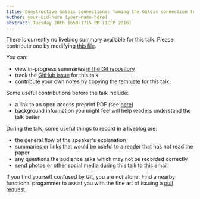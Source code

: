 ```yaml
---
title: Constructive Galois connections: Taming the Galois connection framework for mechanized metatheory
author: your-uid-here (your-name-here)
abstract: Tuesday 20th 1650-1715 PM (ICFP 2016)
---
```


There is currently no liveblog summary available for this talk. Please contribute one by modifying [this file](https://github.com/ocamllabs/icfp2016-blog/blob/master/ICFP/constructive-galois-connection.md).

You can:
* view in-progress summaries [in the Git repository](https://github.com/ocamllabs/icfp2016-blog/tree/master/ICFP/constructive-galois-connection/)
* track the [GitHub issue](https://github.com/ocamllabs/icfp2016-blog/issues/70) for this talk
* contribute your own notes by copying the [template](constructive-galois-connection/template.md) for this talk.

Some useful contributions before the talk include:
* a link to an open access preprint PDF (see [here](https://github.com/gasche/icfp2016-papers))
* background information you might feel will help readers understand the talk better

During the talk, some useful things to record in a liveblog are:
* the general flow of the speaker's explanation
* summaries or links that would be useful to a reader that has not read the paper
* any questions the audience asks which may not be recorded correctly
* send photos or other social media during this talk to [this email](mailto:icfp16.photos@gmail.com?subject=ICFP:constructive-galois-connection)

If you find yourself confused by Git, you are not alone. Find a nearby functional progammer
to assist you with the fine art of issuing a [pull request](https://help.github.com/articles/about-pull-requests/).


